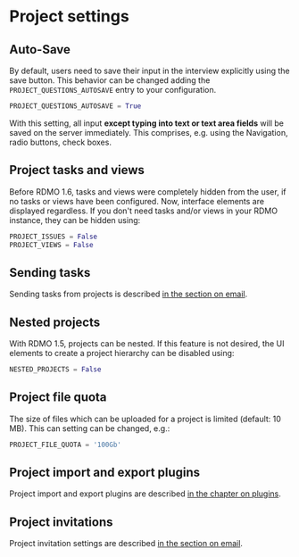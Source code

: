 # Project settings

## Auto-Save

By default, users need to save their input in the interview explicitly using the save button. This behavior can be changed adding the `PROJECT_QUESTIONS_AUTOSAVE` entry to your configuration.

```python
PROJECT_QUESTIONS_AUTOSAVE = True
```

With this setting, all input **except typing into text or text area fields** will be saved on the server immediately. This comprises, e.g. using the Navigation, radio buttons, check boxes.

## Project tasks and views

Before RDMO 1.6, tasks and views were completely hidden from the user, if no tasks or views have been configured. Now, interface elements are displayed regardless. If you don't need tasks and/or views in your RDMO instance, they can be hidden using:

```python
PROJECT_ISSUES = False
PROJECT_VIEWS = False
```

## Sending tasks

Sending tasks from projects is described [in the section on email](/configuration/email.html#send-tasks-via-email).

## Nested projects

With RDMO 1.5, projects can be nested. If this feature is not desired, the UI elements to create a project hierarchy can be disabled using:

```python
NESTED_PROJECTS = False
```

## Project file quota

The size of files which can be uploaded for a project is limited (default: 10 MB). This can setting can be changed, e.g.:

```python
PROJECT_FILE_QUOTA = '100Gb'
```

## Project import and export plugins

Project import and export plugins are described [in the chapter on plugins](/plugins/index.html).

## Project invitations

Project invitation settings are described [in the section on email](/configuration/email.html#invite-users-to-projects).
